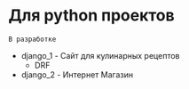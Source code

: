 # Для python проектов 
```
В разработке
```
* django_1 - Сайт для кулинарных рецептов
  * DRF
* django_2 - Интернет Магазин

